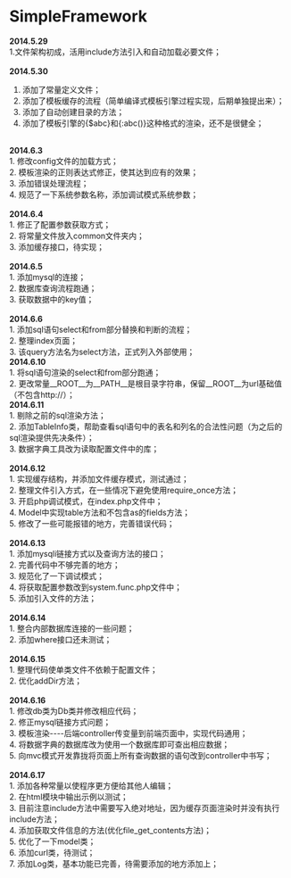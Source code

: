 SimpleFramework
===============

<b>2014.5.29</b><br/>
1.文件架构初成，活用include方法引入和自动加载必要文件；<br/>
<br/>
<b>2014.5.30</b><br/>
1. 添加了常量定义文件；<br/>
2. 添加了模板缓存的流程（简单编译式模板引擎过程实现，后期单独提出来）；<br/>
3. 添加了自动创建目录的方法；<br/>
4. 添加了模板引擎的{$abc}和{:abc()}这种格式的渲染，还不是很健全；<br/>
<br/>
<b>2014.6.3</b><br/>
1. 修改config文件的加载方式；<br/>
2. 模板渲染的正则表达式修正，使其达到应有的效果；<br/>
3. 添加错误处理流程；<br/>
4. 规范了一下系统参数名称，添加调试模式系统参数；<br/>
<br/>
<b>2014.6.4</b><br/>
1. 修正了配置参数获取方式；<br/>
2. 将常量文件放入common文件夹内；<br/>
3. 添加缓存接口，待实现；<br/>
<br/>
<b>2014.6.5</b><br/>
1. 添加mysql的连接；<br/>
2. 数据库查询流程跑通；<br/>
3. 获取数据中的key值；<br/>
<br/>
<b>2014.6.6</b><br/>
1. 添加sql语句select和from部分替换和判断的流程；<br/>
2. 整理index页面；<br/>
3. 该query方法名为select方法，正式列入外部使用；<br/>
<b>2014.6.10</b><br/>
1. 将sql语句渲染的select和from部分跑通；<br/>
2. 更改常量__ROOT__为__PATH__是根目录字符串，保留__ROOT__为url基础值（不包含http://）；<br/>
<b>2014.6.11</b><br/>
1. 剔除之前的sql渲染方法；<br/>
2. 添加TableInfo类，帮助查看sql语句中的表名和列名的合法性问题（为之后的sql渲染提供先决条件）；<br/>
3. 数据字典工具改为读取配置文件中的库；<br/>
<br/>
<b>2014.6.12</b><br/>
1. 实现缓存结构，并添加文件缓存模式，测试通过；<br/>
2. 整理文件引入方式，在一些情况下避免使用require_once方法；<br/>
3. 开启php调试模式，在index.php文件中；<br/>
4. Model中实现table方法和不包含as的fields方法；<br/>
5. 修改了一些可能报错的地方，完善错误代码；<br/>
<br/>
<b>2014.6.13</b><br/>
1. 添加mysqli链接方式以及查询方法的接口；<br/>
2. 完善代码中不够完善的地方；<br/>
3. 规范化了一下调试模式；<br/>
4. 将获取配置参数改到system.func.php文件中；<br/>
5. 添加引入文件的方法；<br/>
<br/>
<b>2014.6.14</b><br/>
1. 整合内部数据库连接的一些问题；<br/>
2. 添加where接口还未测试；<br/>
<br/>
<b>2014.6.15</b><br/>
1. 整理代码使单类文件不依赖于配置文件；<br/>
2. 优化addDir方法；<br/>
<br/>
<b>2014.6.16</b><br/>
1. 修改db类为Db类并修改相应代码；<br/>
2. 修正mysql链接方式问题；<br/>
3. 模板渲染----后端controller传变量到前端页面中，实现代码通用；<br/>
4. 将数据字典的数据库改为使用一个数据库即可查出相应数据；<br/>
5. 向mvc模式开发靠拢将页面上所有查询数据的语句改到controller中书写；<br/>
<br/>
<b>2014.6.17</b><br/>
1. 添加各种常量以使程序更方便给其他人编辑；<br/>
2. 在html模块中输出示例以测试；<br/>
3. 目前注意include方法中需要写入绝对地址，因为缓存页面渲染时并没有执行include方法；<br/>
4. 添加获取文件信息的方法(优化file_get_contents方法)；<br/>
5. 优化了一下model类；<br/>
6. 添加curl类，待测试；<br/>
7. 添加Log类，基本功能已完善，待需要添加的地方添加上；<br/>